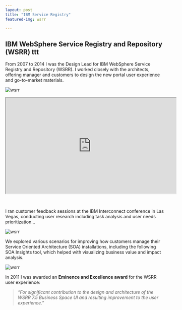 ```yaml
---
layout: post
title: "IBM Service Registry"
featured-img: wsrr

---
```

## IBM WebSphere Service Registry and Repository (WSRR)   ttt

From 2007 to 2014 I was the Design Lead for IBM WebSphere Service Registry and Repository (WSRR). I worked closely with the architects, offering manager and customers to design the new portal user experience and go-to-market materials. 
  
![wsrr](https://garythornton.github.io/portfolio/assets/img/posts/wsrr_top.jpg)


 <div class="embed-responsive embed-responsive-16by9">
 <iframe style="width:540px;height:305px;display:block;margin-left:auto;margin-right:auto;" src="https://www.youtube.com/embed/TwfkkjhMgBA?start=1"></iframe>
 </div>

&nbsp;
&nbsp;
 
I ran customer feedback sessions at the IBM Interconnect conference in Las Vegas, conducting user research including task analysis and user needs prioritization... 

![wsrr](https://garythornton.github.io/portfolio/assets/img/posts/wsrr_impact.jpg)   

We explored various scenarios for improving how customers manage their Service Oriented Architecture (SOA) installations, including the following SOA Insights tool, which helped with visualizing business value and impact analysis.

![wsrr](https://garythornton.github.io/portfolio/assets/img/posts/wsrr_soa-ins.jpg)    

In 2011 I was awarded an **Eminence and Excellence award** for the WSRR user experience: 

> *“For significant contribution to the design and architecture of the WSRR 7.5 Business Space UI and resulting improvement to the user experience.”* 


    
    
    




